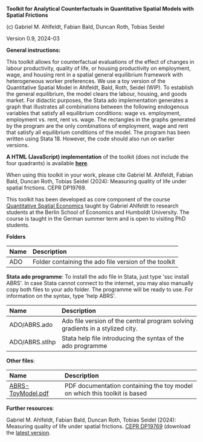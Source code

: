 **Toolkit for Analytical Counterfactuals in Quantitative Spatial Models with Spatial Frictions**

(c) Gabriel M. Ahlfeldt, Fabian Bald, Duncan Roth, Tobias Seidel

Version 0.9, 2024-03

**General instructions:**

This toolkit allows for counterfactual evaluations of the effect of changes in labour productivity, quality of life, or housing productivity on employment, wage, and housing rent in a spatial general equilibrium framework with heterogeneous worker preferences. We use a toy version of the Quantitative Spatial Model in Ahlfeldt, Bald, Roth, Seidel (WIP). To establish the general equilibrium, the model clears the labour, housing, and goods market. For didactic purposes, the Stata ado implementation generates a graph that illustrates all combinations between the following endogenous variables that satisfy all equilibrium conditions: wage vs. employment, employment vs. rent, rent vs. wage. The rectangles in the graphs generated by the program are the only combinations of employment, wage and rent that satisfy all equilibrium conditions of the model.  The program has been written using Stata 18. However, the code should also run on earlier versions. 

**A HTML (JavaScript) implementation** of the toolkit (does not include the four quadrants) is available [**here**](https://sites.google.com/view/ahlfeldt/toolkits-and-webtools/ahlfeldt-bald-roth-seidel-counterfactuals).

When using this toolkit in your work, please cite Gabriel M. Ahlfeldt, Fabian Bald, Duncan Roth, Tobias Seidel (2024): Measuring quality of life under spatial frictions. CEPR DP19769. 

This toolkit has been developed as core component of the course [Quantitative Spatial Economics](https://sites.google.com/view/bqse/bqse-teaching) taught by Gabriel Ahlfeldt to research students at the Berlin School of Economics and Humboldt University. The course is taught in the German summer term and is open to visiting PhD students.

**Folders**

Name | Description |
|:---------------------------------------------|:-------------------------------------------------------------------------|
| ADO | Folder containing the ado file version of the toolkit |

**Stata ado programme**: To install the ado file in Stata, just type 'ssc install ABRS'. In case Stata cannot connect to the internet, you may also manually copy both files to your ado folder. The programme will be ready to use. For information on the syntax, type 'help ABRS'.

Name  | Description |
|:---------------------------------------------|:-------------------------------------------------------------------------|
| ADO/ABRS.ado | Ado file version of the central program solving gradients in a stylized city. |
| ADO/ABRS.stlhp | Stata help file introducing the syntax of the ado programme  |

**Other files**:

| Name | Description |
|:---------------------------------------------|:-------------------------------------------------------------------------|
| [ABRS-ToyModel.pdf](https://github.com/Ahlfeldt/ABRS-toolkit/blob/main/ABRS-ToyModel.pdf) | PDF documentation containing the toy model on which this toolkit is based |

**Further resources**: 

Gabriel M. Ahlfeldt, Fabian Bald, Duncan Roth, Tobias Seidel (2024): Measuring quality of life under spatial frictions. [CEPR DP19769](https://cepr.org/publications/dp19769) (download the [latest version](https://github.com/Ahlfeldt/ABRSQOL-toolkit/raw/main/ABRSQOL-paper.pdf).
